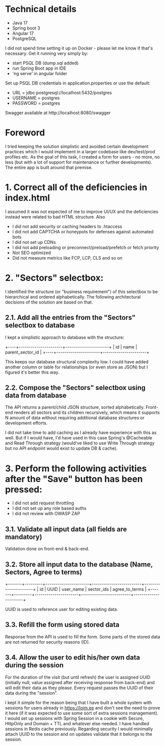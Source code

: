# Technical details
- Java 17
- Spring boot 3
- Angular 17
- PostgreSQL

I did not spend time setting it up on Docker - please let me know if that's necessary.
Get it running very simply by:
* start PSQL DB (dump.sql added)
* run Spring Boot app in IDE
* 'ng serve' in angular folder


Set up PSQL DB credentials in application.properties or use the default:
* URL = jdbc:postgresql://localhost:5432/postgres
* USERNAME = postgres
* PASSWORD = postgres

Swagger available at http://localhost:8080/swagger

# Foreword

I tried keeping the solution simplistic and avoided certain development practices which I would implement in a larger codebase like dev/test/prod profiles etc.
As the goal of this task, I created a form for users - no more, no less (but with a lot of support for maintenance or further developments). The entire app is built around that premise.

# 1. Correct all of the deficiencies in index.html

I assumed it was not expected of me to improve UI/UX and the deficiencies instead were related to bad HTML structure.
Also
* I did not add security or caching headers to .htaccess
* I did not add CAPTCHA or honeypots for defenses against automated bots
* I did not set up CDNs
* I did not add preloading or preconnect/preload/prefetch or fetch priority
* Not SEO optimized
* Did not measure metrics like FCP, LCP, CLS and so on

# 2. "Sectors" selectbox:

I identified the structure (or "business requirement") of this selectbox to be hierarchical and ordered alphabetically.
The following architectural decisions of the solution are based on that.

## 2.1. Add all the entries from the "Sectors" selectbox to database

I kept a simplistic approach to database with the structure: 

+----+----------------------+----------------------+
| id |        name          |  parent_sector_id    |
+----+----------------------+----------------------+

This keeps our database structural complexity low. 
I could have added another column or table for relationships (or even store as JSON) but I figured it's better this way.

## 2.2. Compose the "Sectors" selectbox using data from database

The API returns a parent/child JSON structure, sorted alphabetically.
Front-end renders all sectors and its children recursively, which means it supports N amount of data without requiring additional database structures or development efforts.

I did not take time to add caching as I already have experience with this as well. But if I would have, I'd have used in this case Spring's @Cacheable and Read Through strategy (would've liked to use Write Through strategy but no API endpoint would exist to update DB & cache).

# 3. Perform the following activities after the "Save" button has been pressed: 

* I did not add request throttling
* I did not set up any role based auths
* I did not review with OWASP ZAP

## 3.1. Validate all input data (all fields are mandatory)

Validation done on front-end & back-end.

## 3.2. Store all input data to the database (Name, Sectors, Agree to terms)

+-------+---------+----------------------+-------------------------+----------------------+
|   id  |  UUID   |      user_name       |        sector_ids       |   agree_to_terms     |
+-------+---------+----------------------+-------------------------+----------------------+

UUID is used to reference user for editing existing data.

## 3.3. Refill the form using stored data 

Response from the API is used to fill the form. Some parts of the stored data are not returned for security reasons (ID).

## 3.4. Allow the user to edit his/her own data during the session

For the duration of the visit (but until refresh) the user is assigned UUID (initially null; value assigned after receiving response from back-end) and will edit their data as they please.
Every request passes the UUID of their data during the "session".

I kept it simple for the reason being that I have built a whole system with sessions for users already in https://loim.ee and don't see the need to prove it here (if it was expected to use some sort of extra sessions management).
I would set up sessions with Spring Session in a cookie with Secure, HttpOnly and Domain + TTL and whatever else needed. I have handled sessions in Redis cache previously. Regarding security I would minimally attach UUID to the session and on updates validate that it belongs to the session.